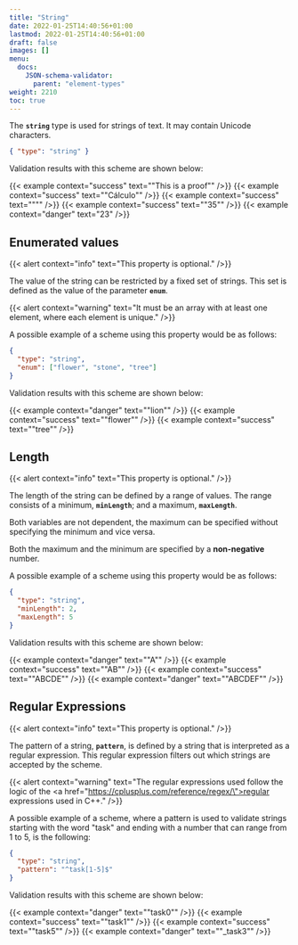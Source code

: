 ```yaml
---
title: "String"
date: 2022-01-25T14:40:56+01:00
lastmod: 2022-01-25T14:40:56+01:00
draft: false
images: []
menu:
  docs:
    JSON-schema-validator:
      parent: "element-types"
weight: 2210
toc: true
---
```


The **`string`** type is used for strings of text. It may contain Unicode characters.

```json
{ "type": "string" }
```

Validation results with this scheme are shown below:

{{< example context="success" text="\"This is a proof\"" />}}
{{< example context="success" text="\"Cálculo\"" />}}
{{< example context="success" text="\"\"" />}}
{{< example context="success" text="\"35\"" />}}
{{< example context="danger" text="23" />}}


## Enumerated values

{{< alert context="info" text="This property is optional." />}}

The value of the string can be restricted by a fixed set of strings. This set is defined as the value of the parameter **`enum`**.

{{< alert context="warning" text="It must be an array with at least one element, where each element is unique." />}}

A possible example of a scheme using this property would be as follows:

```json
{ 
  "type": "string",
  "enum": ["flower", "stone", "tree"]
}
```

Validation results with this scheme are shown below:

{{< example context="danger" text="\"lion\"" />}}
{{< example context="success" text="\"flower\"" />}}
{{< example context="success" text="\"tree\"" />}}


## Length

{{< alert context="info" text="This property is optional." />}}

The length of the string can be defined by a range of values. The range consists of a minimum, **`minLength`**; and a maximum, **`maxLength`**.

Both variables are not dependent, the maximum can be specified without specifying the minimum and vice versa.

Both the maximum and the minimum are specified by a **non-negative** number.

A possible example of a scheme using this property would be as follows:

```json
{ 
  "type": "string",
  "minLength": 2,
  "maxLength": 5
}
```

Validation results with this scheme are shown below:

{{< example context="danger" text="\"A\"" />}}
{{< example context="success" text="\"AB\"" />}}
{{< example context="success" text="\"ABCDE\"" />}}
{{< example context="danger" text="\"ABCDEF\"" />}}

## Regular Expressions

{{< alert context="info" text="This property is optional." />}}

The pattern of a string, **`pattern`**, is defined by a string that is interpreted as a regular expression. This regular expression filters out which strings are accepted by the scheme. 

{{< alert context="warning" text="The regular expressions used follow the logic of the <a href=\"https://cplusplus.com/reference/regex/\">regular expressions used in C++</a>." />}}

A possible example of a scheme, where a pattern is used to validate strings starting with the word "task" and ending with a number that can range from 1 to 5, is the following:

```json
{ 
  "type": "string",
  "pattern": "^task[1-5]$"
}
```
Validation results with this scheme are shown below:

{{< example context="danger" text="\"task0\"" />}}
{{< example context="success" text="\"task1\"" />}}
{{< example context="success" text="\"task5\"" />}}
{{< example context="danger" text="\"_task3\"" />}}
